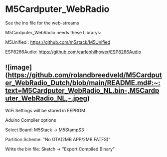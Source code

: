  
# M5Cardputer_WebRadio

See the ino file for the web-streams

M5Cardputer_WebRadio needs these Librarys: 

M5Unified : https://github.com/m5stack/M5Unified 

ESP8266Audio: https://github.com/earlephilhower/ESP8266Audio


![image]
(https://github.com/rolandbreedveld/M5Cardputer_WebRadio_Dutch/blob/main/README.md#:~:text=M5Cardputer_WebRadio_NL.bin-,M5Cardputer_WebRadio_NL,-.jpeg)
----

WiFi Settings will be stored in EEPROM

Aduino Compiler options

Select Board: M5Stack -> M5StampS3

Partition Scheme: "No OTA(2MB APP/2MB FATFS)"

Write the bin file: Sketch -> "Export Compiled Binary"
